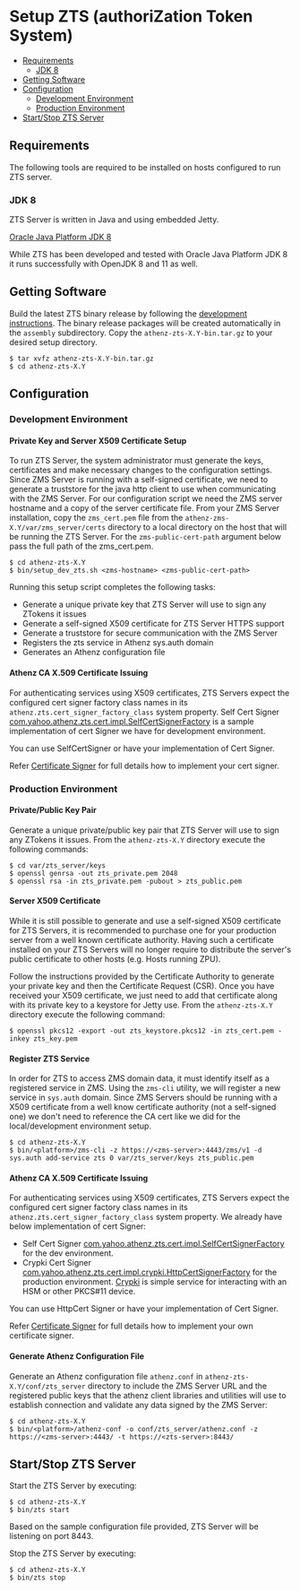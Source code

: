 # Setup ZTS (authoriZation Token System)

* [Requirements](#requirements)
    * [JDK 8](#jdk-8)
* [Getting Software](#getting-software)
* [Configuration](#configuration)
  * [Development Environment](#development-environment)
  * [Production Environment](#production-environment)
* [Start/Stop ZTS Server](#startstop-zts-server)

## Requirements

The following tools are required to be installed on hosts
configured to run ZTS server.

### JDK 8

ZTS Server is written in Java and using embedded Jetty.

[Oracle Java Platform JDK 8](http://www.oracle.com/technetwork/java/javase/downloads/jdk8-downloads-2133151.html)

While ZTS has been developed and tested with Oracle Java Platform JDK 8
it runs successfully with OpenJDK 8 and 11 as well.

## Getting Software

Build the latest ZTS binary release by following the
[development instructions](dev_environment.md). The binary release
packages  will be created automatically in the `assembly` subdirectory.
Copy the `athenz-zts-X.Y-bin.tar.gz` to your desired setup directory.

```shell
$ tar xvfz athenz-zts-X.Y-bin.tar.gz
$ cd athenz-zts-X.Y
```

## Configuration

### Development Environment

#### Private Key and Server X509 Certificate Setup

To run ZTS Server, the system administrator must generate the keys,
certificates and make necessary changes to the configuration settings.
Since ZMS Server is running with a self-signed certificate, we need to
generate a truststore for the java http client to use when communicating
with the ZMS Server. For our configuration script we need the ZMS server
hostname and a copy of the server certificate file. From your ZMS Server
installation, copy the `zms_cert.pem` file from the
`athenz-zms-X.Y/var/zms_server/certs` directory to a local directory on the
host that will be running the ZTS Server. For the `zms-public-cert-path`
argument below pass the full path of the zms_cert.pem.

```shell
$ cd athenz-zts-X.Y
$ bin/setup_dev_zts.sh <zms-hostname> <zms-public-cert-path>
```

Running this setup script completes the following tasks:

* Generate a unique private key that ZTS Server will use to sign any ZTokens it issues
* Generate a self-signed X509 certificate for ZTS Server HTTPS support
* Generate a truststore for secure communication with the ZMS Server
* Registers the zts service in Athenz sys.auth domain
* Generates an Athenz configuration file

#### Athenz CA X.509 Certificate Issuing

For authenticating services using X509 certificates, ZTS Servers expect 
the configured cert signer factory class names in its `athenz.zts.cert_signer_factory_class` system property.
Self Cert Signer [com.yahoo.athenz.zts.cert.impl.SelfCertSignerFactory](https://github.com/AthenZ/athenz/blob/master/servers/zts/src/main/java/com/yahoo/athenz/zts/cert/impl/SelfCertSigner.java)
is a sample implementation of cert Signer we have for development environment.

You can use SelfCertSigner or have your implementation of Cert Signer.
 
Refer [Certificate Signer](cert_signer.md) for full details how to implement your cert signer.

### Production Environment

#### Private/Public Key Pair

Generate a unique private/public key pair that ZTS Server will use
to sign any ZTokens it issues. From the `athenz-zts-X.Y` directory
execute the following commands:

```shell
$ cd var/zts_server/keys
$ openssl genrsa -out zts_private.pem 2048
$ openssl rsa -in zts_private.pem -pubout > zts_public.pem
```

#### Server X509 Certificate

While it is still possible to generate and use a self-signed X509
certificate for ZTS Servers, it is recommended to purchase one for
your production server from a well known certificate authority.
Having such a certificate installed on your ZTS Servers will no
longer require to distribute the server's public certificate to
other hosts (e.g. Hosts running ZPU).

Follow the instructions provided by the Certificate Authority to
generate your private key and then the Certificate Request (CSR).
Once you have received your X509 certificate, we just need to add
that certificate along with its private key to a keystore for Jetty
use. From the `athenz-zts-X.Y` directory execute the following
command:

```shell
$ openssl pkcs12 -export -out zts_keystore.pkcs12 -in zts_cert.pem -inkey zts_key.pem
```

#### Register ZTS Service

In order for ZTS to access ZMS domain data, it must identify itself
as a registered service in ZMS. Using the `zms-cli` utility, we will
register a new service in `sys.auth` domain. Since ZMS Servers should
be running with a X509 certificate from a well know certificate
authority (not a self-signed one) we don't need to reference the CA
cert like we did for the local/development environment setup.

```shell
$ cd athenz-zts-X.Y
$ bin/<platform>/zms-cli -z https://<zms-server>:4443/zms/v1 -d sys.auth add-service zts 0 var/zts_server/keys zts_public.pem
```

#### Athenz CA X.509 Certificate Issuing

For authenticating services using X509 certificates, ZTS Servers expect
the configured cert signer factory class names in its `athenz.zts.cert_signer_factory_class` system property.
We already have below implementation of cert Signer:

* Self Cert Signer [com.yahoo.athenz.zts.cert.impl.SelfCertSignerFactory](https://github.com/AthenZ/athenz/blob/master/servers/zts/src/main/java/com/yahoo/athenz/zts/cert/impl/SelfCertSigner.java)
  for the dev environment.
* Crypki Cert Signer [com.yahoo.athenz.zts.cert.impl.crypki.HttpCertSignerFactory](https://github.com/AthenZ/athenz/blob/master/servers/zts/src/main/java/com/yahoo/athenz/zts/cert/impl/crypki/HttpCertSigner.java)
  for the production environment. [Crypki](https://github.com/theparanoids/crypki) is simple service for interacting
  with an HSM or other PKCS#11 device.

You can use HttpCert Signer or have your implementation of Cert Signer.

Refer [Certificate Signer](cert_signer.md) for full details how to implement your own certificate signer.

#### Generate Athenz Configuration File

Generate an Athenz configuration file `athenz.conf` in `athenz-zts-X.Y/conf/zts_server`
directory to include the ZMS Server URL and the registered public keys that the
athenz client libraries and utilities will use to establish connection and validate any
data signed by the ZMS Server:

```shell
$ cd athenz-zts-X.Y
$ bin/<platform>/athenz-conf -o conf/zts_server/athenz.conf -z https://<zms-server>:4443/ -t https://<zts-server>:8443/
```

## Start/Stop ZTS Server

Start the ZTS Server by executing:

```shell
$ cd athenz-zts-X.Y
$ bin/zts start
```

Based on the sample configuration file provided, ZTS Server will be listening
on port 8443.

Stop the ZTS Server by executing:

```shell
$ cd athenz-zts-X.Y
$ bin/zts stop
```
